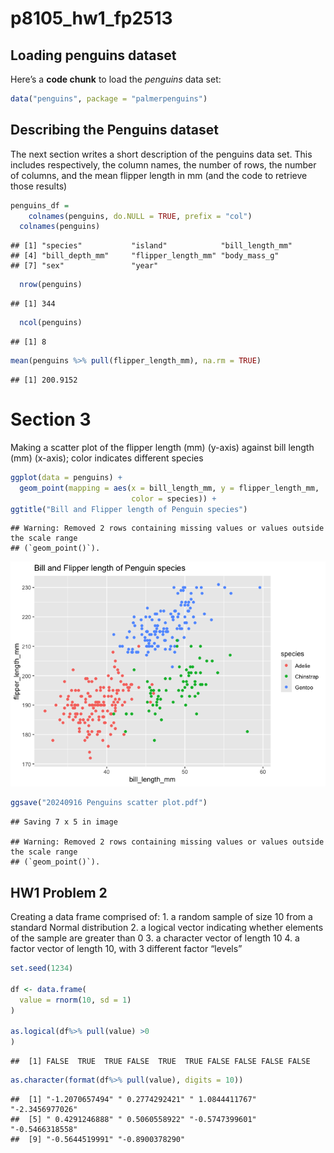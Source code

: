 p8105_hw1_fp2513
================

## Loading penguins dataset

Here’s a **code chunk** to load the *penguins* data set:

``` r
data("penguins", package = "palmerpenguins")
```

## Describing the Penguins dataset

The next section writes a short description of the penguins data set.
This includes respectively, the column names, the number of rows, the
number of columns, and the mean flipper length in mm (and the code to
retrieve those results)

``` r
penguins_df = 
    colnames(penguins, do.NULL = TRUE, prefix = "col")
  colnames(penguins)
```

    ## [1] "species"           "island"            "bill_length_mm"   
    ## [4] "bill_depth_mm"     "flipper_length_mm" "body_mass_g"      
    ## [7] "sex"               "year"

``` r
  nrow(penguins) 
```

    ## [1] 344

``` r
  ncol(penguins) 
```

    ## [1] 8

``` r
mean(penguins %>% pull(flipper_length_mm), na.rm = TRUE)
```

    ## [1] 200.9152

# Section 3

Making a scatter plot of the flipper length (mm) (y-axis) against bill
length (mm) (x-axis); color indicates different species

``` r
ggplot(data = penguins) + 
  geom_point(mapping = aes(x = bill_length_mm, y = flipper_length_mm, 
                           color = species)) +
ggtitle("Bill and Flipper length of Penguin species")
```

    ## Warning: Removed 2 rows containing missing values or values outside the scale range
    ## (`geom_point()`).

![](p8105_hw1_fp2513_files/figure-gfm/yx_scatter-1.png)<!-- -->

``` r
ggsave("20240916 Penguins scatter plot.pdf")
```

    ## Saving 7 x 5 in image

    ## Warning: Removed 2 rows containing missing values or values outside the scale range
    ## (`geom_point()`).

## HW1 Problem 2

Creating a data frame comprised of: 1. a random sample of size 10 from a
standard Normal distribution 2. a logical vector indicating whether
elements of the sample are greater than 0 3. a character vector of
length 10 4. a factor vector of length 10, with 3 different factor
“levels”

``` r
set.seed(1234)

df <- data.frame(
  value = rnorm(10, sd = 1)
)

as.logical(df%>% pull(value) >0 
)
```

    ##  [1] FALSE  TRUE  TRUE FALSE  TRUE  TRUE FALSE FALSE FALSE FALSE

``` r
as.character(format(df%>% pull(value), digits = 10))
```

    ##  [1] "-1.2070657494" " 0.2774292421" " 1.0844411767" "-2.3456977026"
    ##  [5] " 0.4291246888" " 0.5060558922" "-0.5747399601" "-0.5466318558"
    ##  [9] "-0.5644519991" "-0.8900378290"

